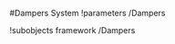 <!-- MOOSE System Documentation Stub: Remove this when content is added. -->
#Dampers System
!parameters /Dampers

!subobjects framework /Dampers

